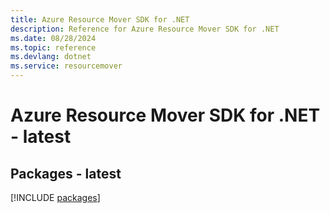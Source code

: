 ```yaml
---
title: Azure Resource Mover SDK for .NET
description: Reference for Azure Resource Mover SDK for .NET
ms.date: 08/28/2024
ms.topic: reference
ms.devlang: dotnet
ms.service: resourcemover
---
```

# Azure Resource Mover SDK for .NET - latest
## Packages - latest
[!INCLUDE [packages](resource-mover-index.md)]